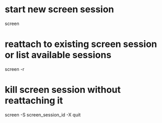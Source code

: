 # start new screen session

screen

# reattach to existing screen session or list available sessions

screen -r

# kill screen session without reattaching it

screen -S screen_session_id -X quit

